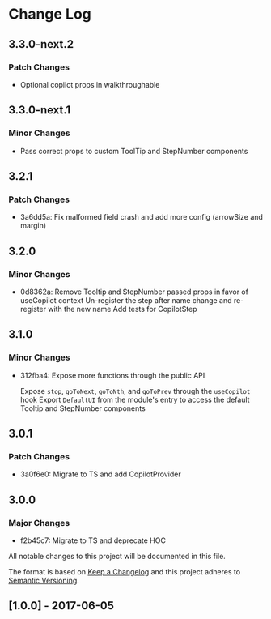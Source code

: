# Change Log

## 3.3.0-next.2

### Patch Changes

- Optional copilot props in walkthroughable

## 3.3.0-next.1

### Minor Changes

- Pass correct props to custom ToolTip and StepNumber components

## 3.2.1

### Patch Changes

- 3a6dd5a: Fix malformed field crash and add more config (arrowSize and margin)

## 3.2.0

### Minor Changes

- 0d8362a: Remove Tooltip and StepNumber passed props in favor of useCopilot context
  Un-register the step after name change and re-register with the new name
  Add tests for CopilotStep

## 3.1.0

### Minor Changes

- 312fba4: Expose more functions through the public API

  Expose `stop`, `goToNext`, `goToNth`, and `goToPrev` through the `useCopilot` hook
  Export `DefaultUI` from the module's entry to access the default Tooltip and StepNumber components

## 3.0.1

### Patch Changes

- 3a0f6e0: Migrate to TS and add CopilotProvider

## 3.0.0

### Major Changes

- f2b45c7: Migrate to TS and deprecate HOC

All notable changes to this project will be documented in this file.

The format is based on [Keep a Changelog](http://keepachangelog.com/)
and this project adheres to [Semantic Versioning](http://semver.org/).

## [1.0.0] - 2017-06-05
